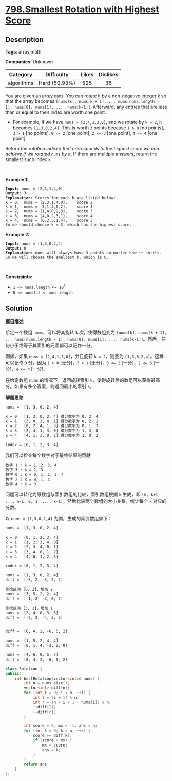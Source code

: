 # [798.Smallest Rotation with Highest Score](https://leetcode.com/problems/smallest-rotation-with-highest-score/description/)

## Description

**Tags**: array,math

**Companies**: Unknown

|  Category  |  Difficulty   | Likes | Dislikes |
| :--------: | :-----------: | :---: | :------: |
| algorithms | Hard (50.93%) |  525  |    36    |

<p>You are given an array <code>nums</code>. You can rotate it by a non-negative integer <code>k</code> so that the array becomes <code>[nums[k], nums[k + 1], ... nums[nums.length - 1], nums[0], nums[1], ..., nums[k-1]]</code>. Afterward, any entries that are less than or equal to their index are worth one point.</p>
<ul>
  <li>For example, if we have <code>nums = [2,4,1,3,0]</code>, and we rotate by <code>k = 2</code>, it becomes <code>[1,3,0,2,4]</code>. This is worth <code>3</code> points because <code>1 &gt; 0</code> [no points], <code>3 &gt; 1</code> [no points], <code>0 &lt;= 2</code> [one point], <code>2 &lt;= 3</code> [one point], <code>4 &lt;= 4</code> [one point].</li>
</ul>
<p>Return <em>the rotation index </em><code>k</code><em> that corresponds to the highest score we can achieve if we rotated </em><code>nums</code><em> by it</em>. If there are multiple answers, return the smallest such index <code>k</code>.</p>
<p>&nbsp;</p>
<p><strong class="example">Example 1:</strong></p>
<pre><code><strong>Input:</strong> nums = [2,3,1,4,0]
<strong>Output:</strong> 3
<strong>Explanation:</strong> Scores for each k are listed below:
k = 0,  nums = [2,3,1,4,0],    score 2
k = 1,  nums = [3,1,4,0,2],    score 3
k = 2,  nums = [1,4,0,2,3],    score 3
k = 3,  nums = [4,0,2,3,1],    score 4
k = 4,  nums = [0,2,3,1,4],    score 3
So we should choose k = 3, which has the highest score.</code></pre>
<p><strong class="example">Example 2:</strong></p>
<pre><code><strong>Input:</strong> nums = [1,3,0,2,4]
<strong>Output:</strong> 0
<strong>Explanation:</strong> nums will always have 3 points no matter how it shifts.
So we will choose the smallest k, which is 0.</code></pre>
<p>&nbsp;</p>
<p><strong>Constraints:</strong></p>
<ul>
  <li><code>1 &lt;= nums.length &lt;= 10<sup>5</sup></code></li>
  <li><code>0 &lt;= nums[i] &lt; nums.length</code></li>
</ul>

## Solution

**题目描述**

给定一个数组 `nums`，可以将其旋转 `k` 次，使得数组变为 `[nums[k], nums[k + 1], ... nums[nums.length - 1], nums[0], nums[1], ..., nums[k-1]]`。然后，任何小于或等于其索引的元素都可以记作一分。

例如，如果 `nums = [2,4,1,3,0]`，并且旋转 `k = 2`，则变为 `[1,3,0,2,4]`。这样可以记作 `3` 分，因为 `1 > 0` [无分]，`3 > 1` [无分]，`0 <= 2` [一分]，`2 <= 3` [一分]，`4 <= 4` [一分]。

在给定数组 `nums` 的情况下，返回旋转索引 `k`，使得旋转后的数组可以获得最高分。如果有多个答案，则返回最小的索引 `k`。

**解题思路**


```txt
nums =  [1, 3, 0, 2, 4]

k = 0   [1, 3, 0, 2, 4] 得分数字为 0, 2, 4
k = 1   [3, 0, 2, 4, 1] 得分数字为 0, 2, 1
k = 2   [0, 2, 4, 1, 3] 得分数字为 0, 1, 3
k = 3   [2, 4, 1, 3, 0] 得分数字为 1, 3, 0
k = 4   [4, 1, 3, 0, 2] 得分数字为 1, 0, 2

index = [0, 1, 2, 3, 4]
```

我们可以检查每个数字对于最终结果的贡献

```txt
数字 1 : k = 1, 2, 3, 4
数字 3 : k = 2, 3
数字 0 : k = 0, 1, 2, 3, 4
数字 2 : k = 0, 1, 4
数字 4 : k = 0
```


问题可以转化为原数组与索引数组的比较，索引数组根据 `k` 生成，即 `[k, k+1, ..., n-1, 0, 1, ..., k-1]`，然后比较两个数组的大小关系，统计每个 `k` 对应的分数。

以 `nums = [1,3,0,2,4]` 为例，生成的索引数组如下：

```txt
nums =  [1, 3, 0, 2, 4]

k = 0   [0, 1, 2, 3, 4]
k = 1   [1, 2, 3, 4, 0]
k = 2   [2, 3, 4, 0, 1]
k = 3   [3, 4, 0, 1, 2]
k = 4   [4, 0, 1, 2, 3]

index = [0, 1, 2, 3, 4]
```

```txt
nums =  [1, 3, 0, 2, 4]
diff =  [-3, 2, -3, 2, 2]

修改区间 [0, 2]，增加 2
nums =  [3, 5, 2, 2, 4]
diff =  [-1, 2, -3, 0, 2]

修改区间 [3, 1]，增加 1
nums =  [2, 4, 0, 3, 5]
diff =  [-3, 2, -4, 3, 2]


diff =  [0, 4, 2, -6, 5, 2]

nums =  [1, 5, 2, 4, 4]
diff =  [0, 1, 4, -3, 2, 0]

nums =  [4, 6, 0, 5, 7]
diff =  [0, 4, 2, -6, 5, 2]
```

```cpp
class Solution {
public:
    int bestRotation(vector<int>& nums) {
        int n = nums.size();
        vector<int> diff(n);
        for (int i = 0; i < n; ++i) {
            int l = (i + 1) % n;
            int r = (n + i + 1 - nums[i]) % n;
            ++diff[l];
            --diff[r];
        }

        int score = 0, mx = -1, ans = n;
        for (int k = 0; k < n; ++k) {
            score += diff[k];
            if (score > mx) {
                mx = score;
                ans = k;
            }
        }
        return ans;
    }
};
```
